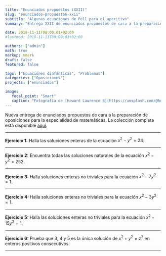 ```yaml
---
title: "Enunciados propuestos (XXII)"
slug: "enunciados-propuestos-xxii"
subtitle: "Algunas ecuaciones de Pell para el aperitivo"
summary: "Entrega XXII de enunciados propuestos de cara a la preparación de oposiciones en la especialidad de matemáticas."

date: 2019-11-11T00:00:01+02:00
#lastmod: 2019-11-11T00:00:01+02:00

authors: ["admin"]
math: true
markup: mmark
draft: false
featured: false

tags: ["Ecuaciones diofánticas", "Problemas"]
categories: ["Oposiciones"]
projects: ["enunciados"]

image:
   focal_point: "Smart"
   caption: "Fotografía de [Howard Lawrence B](https://unsplash.com/@howardlawrenceb), disponible en [Unsplash](https://unsplash.com/photos/y9BfPtrPYtQ)."
---
```


Nueva entrega de enunciados propuestos de cara a la preparación de oposiciones para la especialidad de matemáticas. La colección completa está disponible [aquí](/courses/enunciados/).

---

**Ejercicio 1:** Halla las soluciones enteras de la ecuación $x^2 - y^2 = 24$.

---

**Ejercicio 2:** Encuentra todas las soluciones naturales de la ecuación $x^2 - y^2 = 252$.

---

**Ejercicio 3:** Halla soluciones enteras no triviales para la ecuación $x^2 - 7y^2 = 1$.

---

**Ejercicio 4:** Halla soluciones enteras no triviales para la ecuación $x^2 - 3y^2 = 1$.

---

**Ejercicio 5:** Halla las soluciones enteras no triviales para la ecuación $x^2 - 15y^2 = 1$.

---

**Ejercicio 6:** Prueba que $3$, $4$ y $5$ es la única solución de $x^2 + y^2 = z^2$ en enteros positivos consecutivos.

---
